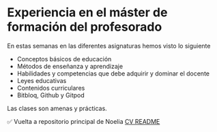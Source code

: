 # Experiencia en el máster de formación del profesorado

En estas semanas en las diferentes asignaturas hemos visto lo siguiente
- Conceptos básicos de educación
- Métodos de enseñanza y aprendizaje
- Habilidades y competencias que debe adquirir y dominar el docente
- Leyes educativas
- Contenidos curriculares
- Bitbloq, Github y Gitpod

Las clases son amenas y prácticas.

:white_check_mark: Vuelta a repositorio principal de Noelia [CV README](https://github.com/ULL-MFP-AET-2122/aprender-markdown-noelia-rodriguez-hernandez-alu0100595420/edit/main/README.md)
